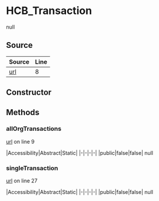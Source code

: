 # HCB_Transaction

null
## Source
|Source|Line|
|-|-|
|[url](https://github.com/devramsean0/hcb.js/blob/299d388/src/api_endpoints/transaction.ts#L8)|8|
## Constructor
## Methods
### allOrgTransactions
[url](https://github.com/devramsean0/hcb.js/blob/299d388/src/api_endpoints/transaction.ts#L9) on line 9  

|Accessibility|Abstract|Static|
|-|-|-|-|
|public|false|false|
null

### singleTransaction
[url](https://github.com/devramsean0/hcb.js/blob/299d388/src/api_endpoints/transaction.ts#L27) on line 27  

|Accessibility|Abstract|Static|
|-|-|-|-|
|public|false|false|
null
